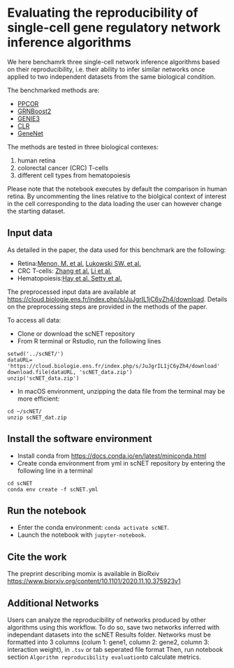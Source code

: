 # Evaluating the reproducibility of single-cell gene regulatory network inference algorithms
We here benchamrk three single-cell network inference algorithms based on their reproducibility, i.e. their ability to infer similar networks once applied to two independent datasets from the same biological condition. 

The benchmarked methods are:
* [PPCOR](https://cran.r-project.org/web/packages/ppcor/index.html)
* [GRNBoost2](https://github.com/aertslab/GRNBoost)
* [GENIE3](https://bioconductor.org/packages/release/bioc/html/GENIE3.html)
* [CLR](https://rdrr.io/bioc/minet/man/clr.html)
* [GeneNet](https://cran.r-project.org/web/packages/GeneNet/index.html)


The methods are tested in three biological contexes:
1. human retina
2. colorectal cancer (CRC) T-cells
3. different cell types from hematopoiesis

Please note that the notebook executes by default the comparison in human retina. By uncommenting the lines relative to the biolgical context of interest in the cell corresponding to the data loading the user can however change the starting dataset.

## Input data
As detailed in the paper, the data used for this benchmark are the following:
* Retina:[Menon, M. et al.](https://www.nature.com/articles/s41467-019-12780-8) [Lukowski SW. et al.](https://www.embopress.org/doi/10.15252/embj.2018100811)
* CRC T-cells: [Zhang et al.](https://www.nature.com/articles/s41597-019-0131-5) [Li et al.](https://www.nature.com/articles/ng.3818)
* Hematopoiesis:[Hay et al. ](https://www.sciencedirect.com/science/article/pii/S0301472X18308051?via%3Dihub) [Setty et al.](https://www.nature.com/articles/s41587-019-0068-4)

The preprocessed input data are available at https://cloud.biologie.ens.fr/index.php/s/JuJgrIL1jC6yZh4/download. Details on the preprocessing steps are provided in the methods of the paper. 

To access all data:
* Clone or download the scNET repository
* From R terminal or Rstudio, run the following lines

```
setwd('../scNET/')
dataURL= 'https://cloud.biologie.ens.fr/index.php/s/JuJgrIL1jC6yZh4/download'
download.file(dataURL, 'scNET_data.zip')
unzip('scNET_data.zip')
```

* In macOS environment, unzipping the data file from the terminal may be more efficient:

```
cd ~/scNET/
unzip scNET_dat.zip
```


## Install the software environment

* Install conda from https://docs.conda.io/en/latest/miniconda.html
* Create conda environment from yml in scNET repository by entering the following line in a terminal

```
cd scNET
conda env create -f scNET.yml
```

## Run the notebook

* Enter the conda environment: `conda activate scNET`.
* Launch the notebook with `jupyter-notebook`.

## Cite the work
The preprint describing momix is available in BioRxiv
https://www.biorxiv.org/content/10.1101/2020.11.10.375923v1

## Additional Networks
Users can analyze the reproducibility of networks produced by other algorithms using this workflow. 
To do so, save two networks inferred with independant datasets into the scNET Results folder.
Networks must be formatted into 3 columns (colum 1: gene1, column 2: gene2, column 3: interaction weight), in `.tsv` or tab seperated file format
Then, run notebook section `Algorithm reproducibility evaluation`to calculate metrics.


